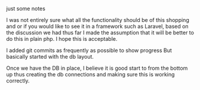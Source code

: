 just some notes

I was not entirely sure what all the functionality should be of this shopping and or if you 
would like to see it in a framework such as Laravel, based on the discussion we had thus far I made the assumption 
that it will be better to do this in plain php. I hope this is acceptable.

I added git commits as frequently as possible to show progress
But basically started with the db layout.

Once we have the DB in place, I believe it is good start to from the bottom up
thus creating the db connections and making sure this is working correctly.
